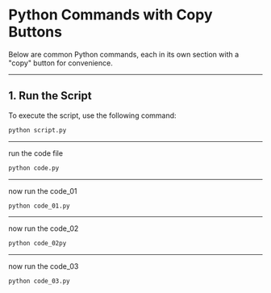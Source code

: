 # Python Commands with Copy Buttons

Below are common Python commands, each in its own section with a "copy" button for convenience.

---

## 1. Run the Script
To execute the script, use the following command:

```bash
python script.py
```
---
run the code file
```bash
python code.py
```
---
now run the code_01
```bash
python code_01.py
```
---
now run the code_02
```bash
python code_02py
```
---
now run the code_03
```bash
python code_03.py
```
